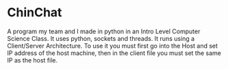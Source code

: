 # ChinChat
A program my team and I made in python in an Intro Level Computer Science Class. It uses python, sockets and threads. It runs using a Client/Server Architecture. To use it you must first go into the Host and set IP address of the host machine, then in the client file you must set the same IP as the host file.
